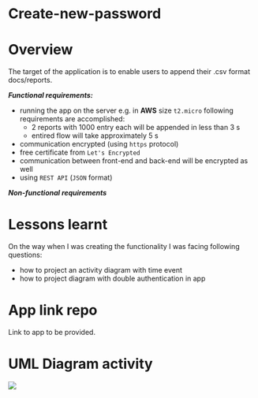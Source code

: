 # Create-new-password
# Overview
The target of the application is to enable users to append their .csv format docs/reports.

_**Functional requirements:**_

- running the app on the server e.g. in **AWS** size `t2.micro` following requirements are accomplished:
    - 2 reports with 1000 entry each will be appended in less than 3 s
    - entired flow will take approximately 5 s
- communication encrypted (using `https` protocol)
- free certificate from `Let's Encrypted`
- communication between front-end and back-end will be encrypted as well
- using `REST API` (`JSON` format)



_**Non-functional requirements**_


# Lessons learnt
On the way when I was creating the functionality I was facing following questions:
- how to project an activity diagram with time event
- how to project diagram with double authentication in app
  


# App link repo
Link to app to be provided.

# UML Diagram activity


![](images/Create_new_password.jpg)


